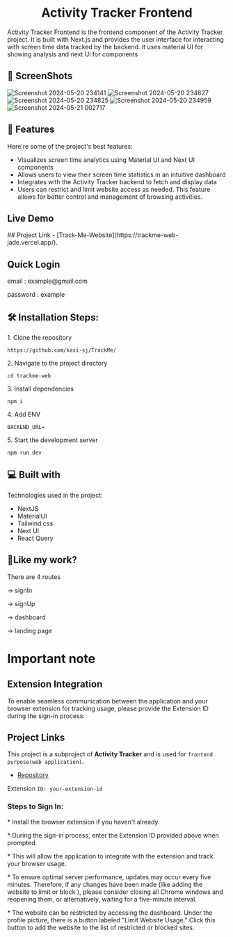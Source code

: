 <h1 align="center" id="title">Activity Tracker Frontend</h1>

<p id="description">Activity Tracker Frontend is the frontend component of the Activity Tracker project. It is built with Next.js and provides the user interface for interacting with screen time data tracked by the backend. it uses material UI for showing analysis and next Ui for components</p>

<h2>📱 ScreenShots</h2>

 ![Screenshot 2024-05-20 234141](https://github.com/kasi-sj/track-me-website/assets/110708280/2acf3498-4276-4a23-a468-dd10c278671f)
 ![Screenshot 2024-05-20 234627](https://github.com/kasi-sj/track-me-website/assets/110708280/0f47057f-1817-414a-872a-762734cee6d1)
 ![Screenshot 2024-05-20 234825](https://github.com/kasi-sj/track-me-website/assets/110708280/76867fe9-fec4-40c4-8912-d1be5e787fdb)
 ![Screenshot 2024-05-20 234959](https://github.com/kasi-sj/track-me-website/assets/110708280/5c8163bc-a4f5-44da-b439-a0bb4d944f28)
 ![Screenshot 2024-05-21 002717](https://github.com/kasi-sj/track-me-website/assets/110708280/8e252a6d-fff3-4127-be8c-dcad575014ad)

  
<h2>🧐 Features</h2>

Here're some of the project's best features:

*   Visualizes screen time analytics using Material UI and Next UI components
*   Allows users to view their screen time statistics in an intuitive dashboard
*   Integrates with the Activity Tracker backend to fetch and display data
*   Users can restrict and limit website access as needed. This feature allows for better control and management of browsing activities.
<h2> Live Demo </h2>
## Project Link
- [Track-Me-Website](https://trackme-web-jade.vercel.app/).

<h2>Quick Login </h2>
<p>
email : example@gmail.com
</p>
<p>
password : example
</p>

<h2>🛠️ Installation Steps:</h2>

<p>1. Clone the repository</p>

```
https://github.com/kasi-sj/TrackMe/
```

<p>2. Navigate to the project directory</p>

```
cd trackme-web
```

<p>3. Install dependencies</p>

```
npm i
```

<p>4. Add ENV</p>

```
BACKEND_URL=
```

<p>5. Start the development server</p>

```
npm run dev
```

  
  
<h2>💻 Built with</h2>

Technologies used in the project:

*   NextJS
*   MaterialUI
*   Tailwind css
*   Next UI
*   React Query

<h2>💖Like my work?</h2>
<p>
There are 4 routes
</p>
<p>
 -> signIn
</p>
<p>
 -> signUp 
</p>
<p>
 -> dashboard 
</p> 
<p>
-> landing page 
</p>
<h1>Important note</h1>
<h2>Extension Integration</h2>
<p>
To enable seamless communication between the application and your browser extension for tracking usage, please provide the Extension ID during the sign-in process:
</p>

## Project Links
This project is a subproject of **Activity Tracker** and is used for `frontend purpose(web application)`.

- [Repository](https://github.com/kasi-sj/track-me-website)

Extension `ID: your-extension-id`

<h3>
Steps to Sign In:
</h3>
<p>
*  Install the browser extension if you haven't already.
</p>
<p>
*  During the sign-in process, enter the Extension ID provided above when prompted.
</p>
<p>
*  This will allow the application to integrate with the extension and track your browser usage.
</p>
<p>
*  To ensure optimal server performance, updates may occur every five minutes. Therefore, if any changes have been made (like adding the website to limit or block ), please consider closing all Chrome windows and reopening them, or alternatively, waiting for a five-minute interval.
</p>
<p>
*  The website can be restricted by accessing the dashboard. Under the profile picture, there is a button labeled "Limit Website Usage." Click this button to add the website to the list of restricted or blocked sites.
</p>
